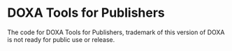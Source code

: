# DOXA Tools for Publishers

The code for DOXA Tools for Publishers, trademark of this version of DOXA is not ready for public use or release.
